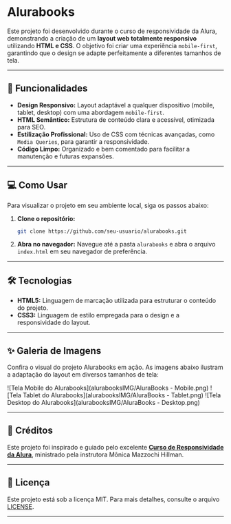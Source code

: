 # Alurabooks

Este projeto foi desenvolvido durante o curso de responsividade da Alura, demonstrando a criação de um **layout web totalmente responsivo** utilizando **HTML e CSS**. O objetivo foi criar uma experiência `mobile-first`, garantindo que o design se adapte perfeitamente a diferentes tamanhos de tela.

-----

## 🚀 Funcionalidades

  * **Design Responsivo:** Layout adaptável a qualquer dispositivo (mobile, tablet, desktop) com uma abordagem `mobile-first`.
  * **HTML Semântico:** Estrutura de conteúdo clara e acessível, otimizada para SEO.
  * **Estilização Profissional:** Uso de CSS com técnicas avançadas, como `Media Queries`, para garantir a responsividade.
  * **Código Limpo:** Organizado e bem comentado para facilitar a manutenção e futuras expansões.

-----

## 💻 Como Usar

Para visualizar o projeto em seu ambiente local, siga os passos abaixo:

1.  **Clone o repositório:**
    ```bash
    git clone https://github.com/seu-usuario/alurabooks.git
    ```
2.  **Abra no navegador:**
    Navegue até a pasta `alurabooks` e abra o arquivo `index.html` em seu navegador de preferência.

-----

## 🛠️ Tecnologias

  * **HTML5:** Linguagem de marcação utilizada para estruturar o conteúdo do projeto.
  * **CSS3:** Linguagem de estilo empregada para o design e a responsividade do layout.

-----

## ✨ Galeria de Imagens

Confira o visual do projeto Alurabooks em ação. As imagens abaixo ilustram a adaptação do layout em diversos tamanhos de tela:

\![Tela Mobile do Alurabooks](alurabooksIMG/AluraBooks - Mobile.png)
\![Tela Tablet do Alurabooks](alurabooksIMG/AluraBooks - Tablet.png)
\![Tela Desktop do Alurabooks](alurabooksIMG/AluraBooks - Desktop.png)

-----

## 🙏 Créditos

Este projeto foi inspirado e guiado pelo excelente **[Curso de Responsividade da Alura](https://www.alura.com.br/curso-online-html-css-responsividade-mobile-first)**, ministrado pela instrutora Mônica Mazzochi Hillman.

-----

## 📝 Licença

Este projeto está sob a licença MIT. Para mais detalhes, consulte o arquivo [LICENSE](https://www.google.com/search?q=LICENSE).

-----
